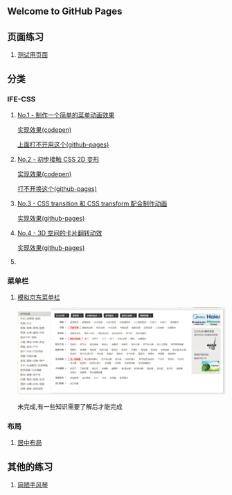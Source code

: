 ## Welcome to GitHub Pages


## 页面练习

1. [测试用页面](https://shanyuhai123.github.io/pagesPractice/test/hello.html)

 ## 分类

### IFE-CSS
1. [No.1 - 制作一个简单的菜单动画效果](http://ife.baidu.com/course/detail/id/18)

   [实现效果(codepen)](https://codepen.io/hackyuan/pen/ERjrXp)

   [上面打不开用这个(github-pages)](https://shanyuhai123.github.io/pagesPractice/IFE/CSS/01/index.html)

2. [No.2 - 初步接触 CSS 2D 变形](http://ife.baidu.com/course/detail/id/29)

   [实现效果(codepen)](https://codepen.io/hackyuan/pen/PaPdNe)

   [打不开换这个(github-pages)](https://shanyuhai123.github.io/pagesPractice/IFE/CSS/02/index.html)

3. [No.3 - CSS transition 和 CSS transform 配合制作动画](http://ife.baidu.com/course/detail/id/30)

   [实现效果(github-pages)](https://shanyuhai123.github.io/pagesPractice/IFE/CSS/03/index.html)

4. [No.4 - 3D 空间的卡片翻转动效](http://ife.baidu.com/course/detail/id/31)

   [实现效果(github-pages)](https://shanyuhai123.github.io/pagesPractice/IFE/CSS/04/index.html)

5. ​

### 菜单栏

1. [模拟京东菜单栏](https://shanyuhai123.github.io/pagesPractice/MenuBar/jingdong.html)

   ![京东](images/MenuBar/京东.png)

   未完成,有一些知识需要了解后才能完成

### 布局

1. [居中布局](https://shanyuhai123.github.io/pagesPractice/Others/center.html)

## 其他的练习

1. [简陋手风琴](https://shanyuhai123.github.io/pagesPractice/Others/accordion.html)

